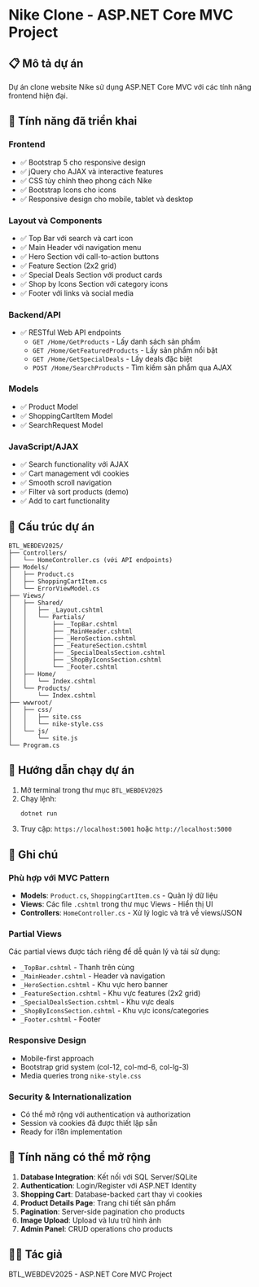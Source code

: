# Nike Clone - ASP.NET Core MVC Project

## 📋 Mô tả dự án
Dự án clone website Nike sử dụng ASP.NET Core MVC với các tính năng frontend hiện đại.

## 🎯 Tính năng đã triển khai

### Frontend
- ✅ Bootstrap 5 cho responsive design
- ✅ jQuery cho AJAX và interactive features
- ✅ CSS tùy chỉnh theo phong cách Nike
- ✅ Bootstrap Icons cho icons
- ✅ Responsive design cho mobile, tablet và desktop

### Layout và Components
- ✅ Top Bar với search và cart icon
- ✅ Main Header với navigation menu
- ✅ Hero Section với call-to-action buttons
- ✅ Feature Section (2x2 grid)
- ✅ Special Deals Section với product cards
- ✅ Shop by Icons Section với category icons
- ✅ Footer với links và social media

### Backend/API
- ✅ RESTful Web API endpoints
  - `GET /Home/GetProducts` - Lấy danh sách sản phẩm
  - `GET /Home/GetFeaturedProducts` - Lấy sản phẩm nổi bật
  - `GET /Home/GetSpecialDeals` - Lấy deals đặc biệt
  - `POST /Home/SearchProducts` - Tìm kiếm sản phẩm qua AJAX

### Models
- ✅ Product Model
- ✅ ShoppingCartItem Model
- ✅ SearchRequest Model

### JavaScript/AJAX
- ✅ Search functionality với AJAX
- ✅ Cart management với cookies
- ✅ Smooth scroll navigation
- ✅ Filter và sort products (demo)
- ✅ Add to cart functionality

## 📁 Cấu trúc dự án

```
BTL_WEBDEV2025/
├── Controllers/
│   └── HomeController.cs (với API endpoints)
├── Models/
│   ├── Product.cs
│   ├── ShoppingCartItem.cs
│   └── ErrorViewModel.cs
├── Views/
│   ├── Shared/
│   │   ├── _Layout.cshtml
│   │   └── Partials/
│   │       ├── _TopBar.cshtml
│   │       ├── _MainHeader.cshtml
│   │       ├── _HeroSection.cshtml
│   │       ├── _FeatureSection.cshtml
│   │       ├── _SpecialDealsSection.cshtml
│   │       ├── _ShopByIconsSection.cshtml
│   │       └── _Footer.cshtml
│   ├── Home/
│   │   └── Index.cshtml
│   └── Products/
│       └── Index.cshtml
├── wwwroot/
│   ├── css/
│   │   ├── site.css
│   │   └── nike-style.css
│   └── js/
│       └── site.js
└── Program.cs
```

## 🚀 Hướng dẫn chạy dự án

1. Mở terminal trong thư mục `BTL_WEBDEV2025`
2. Chạy lệnh:
   ```bash
   dotnet run
   ```
3. Truy cập: `https://localhost:5001` hoặc `http://localhost:5000`

## 📝 Ghi chú

### Phù hợp với MVC Pattern
- **Models**: `Product.cs`, `ShoppingCartItem.cs` - Quản lý dữ liệu
- **Views**: Các file `.cshtml` trong thư mục Views - Hiển thị UI
- **Controllers**: `HomeController.cs` - Xử lý logic và trả về views/JSON

### Partial Views
Các partial views được tách riêng để dễ quản lý và tái sử dụng:
- `_TopBar.cshtml` - Thanh trên cùng
- `_MainHeader.cshtml` - Header và navigation
- `_HeroSection.cshtml` - Khu vực hero banner
- `_FeatureSection.cshtml` - Khu vực features (2x2 grid)
- `_SpecialDealsSection.cshtml` - Khu vực deals
- `_ShopByIconsSection.cshtml` - Khu vực icons/categories
- `_Footer.cshtml` - Footer

### Responsive Design
- Mobile-first approach
- Bootstrap grid system (col-12, col-md-6, col-lg-3)
- Media queries trong `nike-style.css`

### Security & Internationalization
- Có thể mở rộng với authentication và authorization
- Session và cookies đã được thiết lập sẵn
- Ready for i18n implementation

## 🔄 Tính năng có thể mở rộng

1. **Database Integration**: Kết nối với SQL Server/SQLite
2. **Authentication**: Login/Register với ASP.NET Identity
3. **Shopping Cart**: Database-backed cart thay vì cookies
4. **Product Details Page**: Trang chi tiết sản phẩm
5. **Pagination**: Server-side pagination cho products
6. **Image Upload**: Upload và lưu trữ hình ảnh
7. **Admin Panel**: CRUD operations cho products

## 👨‍💻 Tác giả
BTL_WEBDEV2025 - ASP.NET Core MVC Project

